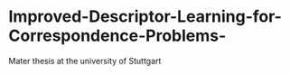 # Improved-Descriptor-Learning-for-Correspondence-Problems-
Mater thesis at the university of Stuttgart
